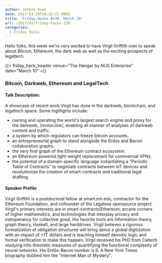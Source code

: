 ```yaml
---
author: Jethro Kuan
date: 2017-03-10T18:32:21.000Z
title: 'Friday Hacks #130, March 10'
url: /2017/03/friday-hacks-130
categories:
  - Friday Hacks
---
```


Hello folks, this week we're very excited to have Virgil Griffith over to speak about Bitcoin, Ethereum, the dark web as well as the exciting prospects of legaltech.

{{< friday_hack_header venue="The Hangar by NUS Enterprise" date="March 10" >}}

### Bitcoin, Darkweb, Ethereum and LegalTech

#### Talk Description:
A showcase of recent work Virgil has done in the darkweb, blockchain, and legaltech space. Some highlights include:

* owning and operating the world's largest search engine and proxy for the darkweb, //onion.link/, enabling all manner of analyses of darkweb content and traffic.
* a system by which regulators can freeze bitcoin accounts.
* an entrepreneurial graph to stand alongside the Erdos and Bacon collaboration graphs.
* the very first graph of the Ethereum contract ecosystem.
* an Ethereum powered light-weight replacement for commercial VPNs.
* the potential of a domain-specific language instantiating a "Periodic Table of Contracts" to negotiate contracts between IoT devices and revolutionize the creation of smart-contracts and traditional legal drafting.

#### Speaker Profile
Virgil Griffith is a postdoctoral fellow at smart.mit.edu, contractor for the Ethereum Foundation, and cofounder of the Legalese opensource project. Virgil's primary interests are in smart-contracts/Ethereum, arcane corners of higher mathematics, and technologies that interplay privacy and transperancy for collective good. His favorite tools are information theory, graph theory, Haskell, and large harddrives. Virgil believes a rigorous formalization of obligation structures will bring about a global digitization with an impact of >1T dollars and is teaching himself deonitic logic and formal verification to make this happen. Virgil received his PhD from Caltech studying info-theoretic measures of quantifying the functional complexity of neural networks. His Erdős-Bacon number is 6. A New York Times biography dubbed him the "Internet Man of Mystery".
